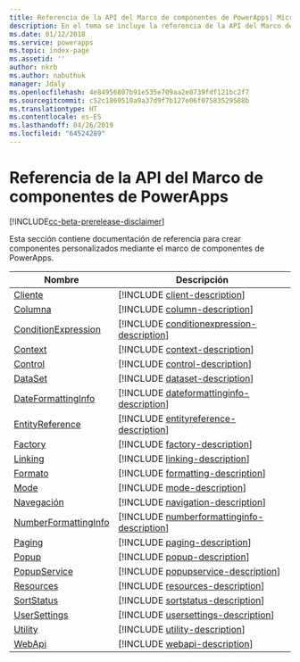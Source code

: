 ```yaml
---
title: Referencia de la API del Marco de componentes de PowerApps| Microsoft Docs
description: En el tema se incluye la referencia de la API del Marco de componentes de PowerApps.
ms.date: 01/12/2018
ms.service: powerapps
ms.topic: index-page
ms.assetid: ''
author: nkrb
ms.author: nabuthuk
manager: Jdaly
ms.openlocfilehash: 4e84956807b91e535e709aa2e0739fdf121bc2f7
ms.sourcegitcommit: c52c1869510a9a37d9f7b127e06f07583529588b
ms.translationtype: HT
ms.contentlocale: es-ES
ms.lasthandoff: 04/26/2019
ms.locfileid: "64524289"
---
```

# <a name="powerapps-component-framework-api-reference"></a>Referencia de la API del Marco de componentes de PowerApps

[!INCLUDE[cc-beta-prerelease-disclaimer](../../../includes/cc-beta-prerelease-disclaimer.md)]

Esta sección contiene documentación de referencia para crear componentes personalizados mediante el marco de componentes de PowerApps.

|Nombre|Descripción|
|----|-----------|
|[Cliente](client.md)|[!INCLUDE [client-description](includes/client-description.md)]|
|[Columna](column.md)|[!INCLUDE [column-description](includes/column-description.md)]|
|[ConditionExpression](conditionexpression.md)|[!INCLUDE [conditionexpression-description](includes/conditionexpression-description.md)]|
|[Context](context.md)|[!INCLUDE [context-description](includes/context-description.md)]|
|[Control](control.md)|[!INCLUDE [control-description](includes/control-description.md)]|
|[DataSet](dataset.md)|[!INCLUDE [dataset-description](includes/dataset-description.md)]|
|[DateFormattingInfo](dateformattinginfo.md)|[!INCLUDE [dateformattinginfo-description](includes/dateformattinginfo-description.md)]|
|[EntityReference](entityreference.md)|[!INCLUDE [entityreference-description](includes/entityreference-description.md)]|
|[Factory](factory.md)|[!INCLUDE [factory-description](includes/factory-description.md)]|
|[Linking](linking.md)|[!INCLUDE [linking-description](includes/linking-description.md)]|
|[Formato](formatting.md)|[!INCLUDE [formatting-description](includes/formatting-description.md)]|
|[Mode](mode.md)|[!INCLUDE [mode-description](includes/mode-description.md)]|
|[Navegación](navigation.md)|[!INCLUDE [navigation-description](includes/navigation-description.md)]|
|[NumberFormattingInfo](numberformattinginfo.md)|[!INCLUDE [numberformattinginfo-description](includes/numberformattinginfo-description.md)]|
|[Paging](paging.md)|[!INCLUDE [paging-description](includes/paging-description.md)]|
|[Popup](popup.md)|[!INCLUDE [popup-description](includes/popup-description.md)]|
|[PopupService](popupservice.md)|[!INCLUDE [popupservice-description](includes/popupservice-description.md)]|
|[Resources](resources.md)|[!INCLUDE [resources-description](includes/resources-description.md)]|
|[SortStatus](sortstatus.md)|[!INCLUDE [sortstatus-description](includes/sortstatus-description.md)]|
|[UserSettings](usersettings.md)|[!INCLUDE [usersettings-description](includes/usersettings-description.md)]|
|[Utility](utility.md)|[!INCLUDE [utility-description](includes/utility-description.md)]|
|[WebApi](webapi.md)|[!INCLUDE [webapi-description](includes/webapi-description.md)]|


